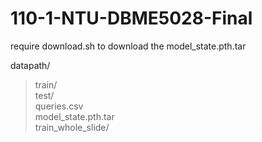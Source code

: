 # 110-1-NTU-DBME5028-Final

require download.sh to download the model_state.pth.tar

datapath/
  >train/  
  >test/  
  >queries.csv  
  >model_state.pth.tar  
  >train_whole_slide/  




